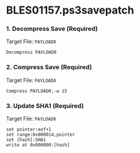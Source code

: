 # BLES01157.ps3savepatch

### 1. Decompress Save (Required)

Target File: `PAYLOAD0`

```
Decompress PAYLOAD0
```

### 2. Compress Save (Required)

Target File: `PAYLOAD0`

```
Compress PAYLOAD0,-w 15
```

### 3. Update SHA1 (Required)

Target File: `PAYLOAD0`

```
set pointer:eof+1
set range:0x000014,pointer
set [hash]:SHA1
write at 0x000000:[hash]
```

